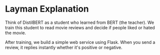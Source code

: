 # Layman Explanation

Think of DistilBERT as a student who learned from BERT (the teacher).
We train this student to read movie reviews and decide if people liked or hated the movie.

After training, we build a simple web service using Flask.
When you send a review, it replies instantly whether it's positive or negative.
